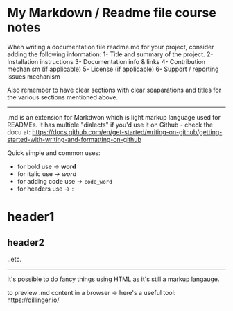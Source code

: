 # My Markdown / Readme file course notes

When writing a documentation file readme.md for your project, consider adding the following information:
1- Title and summary of the project.
2- Installation instructions
3- Documentation info & links
4- Contribution mechanism (if applicable)
5- License (if applicable)
6- Support / reporting issues mechanism

Also remember to have clear sections with clear seaparations and titles for the various sections mentioned above.

---

.md is an extension for Markdwon which is light markup language used for READMEs. It has multiple "dialects" if you'd use it on Github - check the docu at: https://docs.github.com/en/get-started/writing-on-github/getting-started-with-writing-and-formatting-on-github

Quick simple and common uses:
- for bold use -> **word**
- for italic use -> _word_
- for adding code use -> `code_word` 
- for headers use -> : 
# header1  
## header2
..etc.

----
 
It's possible to do fancy things using HTML as it's still a markup langauge.

to preview .md content in a browser -> here's a useful tool: https://dillinger.io/